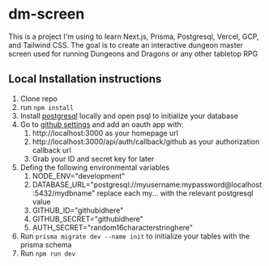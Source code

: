 # dm-screen
This is a project I'm using to learn Next.js, Prisma, Postgresql, Vercel, GCP, and Tailwind CSS. The goal is to create an interactive dungeon master screen used for running Dungeons and Dragons or any other tabletop RPG

## Local Installation instructions
1. Clone repo
2. run `npm install`
3. Install [postgresql](https://www.postgresql.org/download/) locally and open psql to initialize your database
4. Go to [github settings](https://github.com/settings/developers) and add an oauth app with:
    1. http://localhost:3000 as your homepage url
    2. http://localhost:3000/api/auth/callback/github as your authorization callback url
    3. Grab your ID and secret key for later
5. Defing the following environmental variables
    1. NODE_ENV="development"
    2. DATABASE_URL="postgresql://myusername:mypassword@localhost:5432/mydbname" replace each my... with the relevant postgresql value 
    3. GITHUB_ID="githubidhere" 
    4. GITHUB_SECRET="githubidhere" 
    5. AUTH_SECRET="random16characterstringhere"
6. Run `prisma migrate dev --name init` to initialize your tables with the prisma schema
7. Run `npm run dev`
